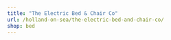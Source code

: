 ```yaml
---
title: "The Electric Bed & Chair Co"
url: /holland-on-sea/the-electric-bed-and-chair-co/
shop: bed
---
```

